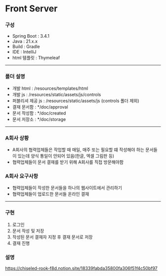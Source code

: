 # Front Server
### 구성
- Spring Boot : 3.4.1
- Java : 21.x.x
- Build : Gradle
- IDE : IntelliJ
- html 템플릿 : Thymeleaf
---
### 폴더 설명
- 개발 html : /resources/templates/html
- 개발 js : /resources/static/assets/js/controls
- 퍼블리셔 제공 js : /resources/static/assets/js (controls 폴더 제외)
- 결재 문서함 : */doc/approval
- 문서 작성함 : */doc/created
- 문서 저장소 : */doc/storage
---
### A회사 상황
- A회사의 협력업체들은 작업할 때 매일, 매주 또는 필요할 떄 작성해야 하는 문서들이 있는데 양식 통일이 안되어 있음(한글, 엑셀 그림판 등)
- 협력업체들이 문서 결재를 받기 위해 A회사를 직접 방문해야함
### A회사 요구사항
- 협력업체들이 작성한 문서들을 하나의 웹사이트에서 관리하기
- 협력업체들이 업로드한 문서들 온라인 결재
---
### 구현
1. 로그인
2. 문서 작성 및 저장
3. 작성된 문서 결재자 지정 후 결재 문서로 저장
4. 결재 진행
### 설명
https://chiseled-rook-f8d.notion.site/18339fabda35800fa306f51f4c50bf97
